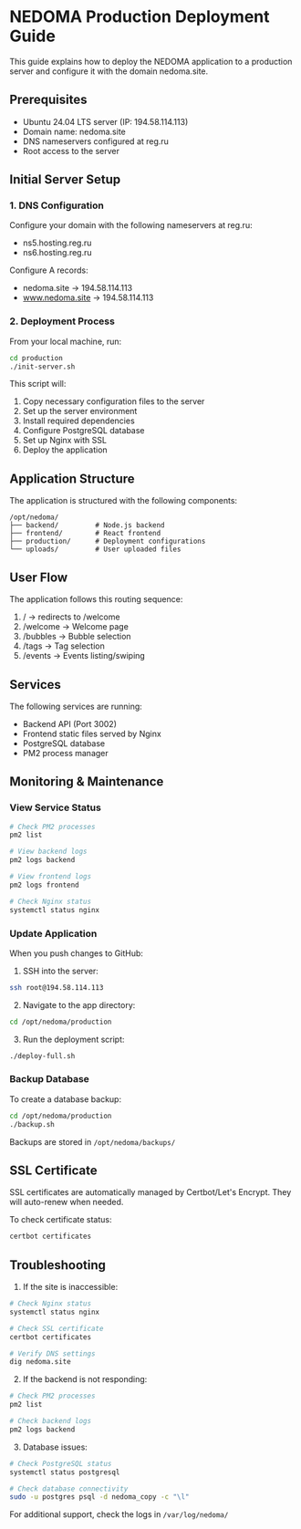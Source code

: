 # NEDOMA Production Deployment Guide

This guide explains how to deploy the NEDOMA application to a production server and configure it with the domain nedoma.site.

## Prerequisites

- Ubuntu 24.04 LTS server (IP: 194.58.114.113)
- Domain name: nedoma.site
- DNS nameservers configured at reg.ru
- Root access to the server

## Initial Server Setup

### 1. DNS Configuration

Configure your domain with the following nameservers at reg.ru:
- ns5.hosting.reg.ru
- ns6.hosting.reg.ru

Configure A records:
- nedoma.site -> 194.58.114.113
- www.nedoma.site -> 194.58.114.113

### 2. Deployment Process

From your local machine, run:

```bash
cd production
./init-server.sh
```

This script will:
1. Copy necessary configuration files to the server
2. Set up the server environment
3. Install required dependencies
4. Configure PostgreSQL database
5. Set up Nginx with SSL
6. Deploy the application

## Application Structure

The application is structured with the following components:

```
/opt/nedoma/
├── backend/         # Node.js backend
├── frontend/        # React frontend
├── production/      # Deployment configurations
└── uploads/         # User uploaded files
```

## User Flow

The application follows this routing sequence:
1. / -> redirects to /welcome
2. /welcome -> Welcome page
3. /bubbles -> Bubble selection
4. /tags -> Tag selection
5. /events -> Events listing/swiping

## Services

The following services are running:
- Backend API (Port 3002)
- Frontend static files served by Nginx
- PostgreSQL database
- PM2 process manager

## Monitoring & Maintenance

### View Service Status
```bash
# Check PM2 processes
pm2 list

# View backend logs
pm2 logs backend

# View frontend logs
pm2 logs frontend

# Check Nginx status
systemctl status nginx
```

### Update Application

When you push changes to GitHub:

1. SSH into the server:
```bash
ssh root@194.58.114.113
```

2. Navigate to the app directory:
```bash
cd /opt/nedoma/production
```

3. Run the deployment script:
```bash
./deploy-full.sh
```

### Backup Database

To create a database backup:
```bash
cd /opt/nedoma/production
./backup.sh
```

Backups are stored in `/opt/nedoma/backups/`

## SSL Certificate

SSL certificates are automatically managed by Certbot/Let's Encrypt. They will auto-renew when needed.

To check certificate status:
```bash
certbot certificates
```

## Troubleshooting

1. If the site is inaccessible:
```bash
# Check Nginx status
systemctl status nginx

# Check SSL certificate
certbot certificates

# Verify DNS settings
dig nedoma.site
```

2. If the backend is not responding:
```bash
# Check PM2 processes
pm2 list

# Check backend logs
pm2 logs backend
```

3. Database issues:
```bash
# Check PostgreSQL status
systemctl status postgresql

# Check database connectivity
sudo -u postgres psql -d nedoma_copy -c "\l"
```

For additional support, check the logs in `/var/log/nedoma/`
